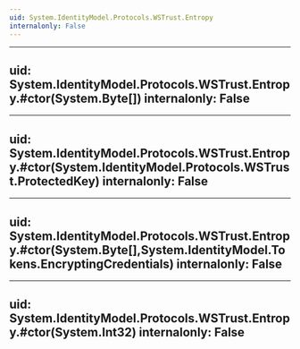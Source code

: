 ```yaml
---
uid: System.IdentityModel.Protocols.WSTrust.Entropy
internalonly: False
---
```


---
uid: System.IdentityModel.Protocols.WSTrust.Entropy.#ctor(System.Byte[])
internalonly: False
---

---
uid: System.IdentityModel.Protocols.WSTrust.Entropy.#ctor(System.IdentityModel.Protocols.WSTrust.ProtectedKey)
internalonly: False
---

---
uid: System.IdentityModel.Protocols.WSTrust.Entropy.#ctor(System.Byte[],System.IdentityModel.Tokens.EncryptingCredentials)
internalonly: False
---

---
uid: System.IdentityModel.Protocols.WSTrust.Entropy.#ctor(System.Int32)
internalonly: False
---
